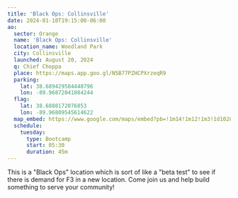 ```yaml
---
title: 'Black Ops: Collinsville'
date: 2024-01-10T19:15:00-06:00
ao:
  sector: Orange
  name: 'Black Ops: Collinsville'
  location_name: Woodland Park
  city: Collinsville
  launched: August 20, 2024
  q: Chief Choppa
  place: https://maps.app.goo.gl/N5B77PZHCPXrzeqR9
  parking:
    lat: 38.689429584448796
    lon: -89.96872041084244
  flag:
    lat: 38.6888172076853
    lon: -89.96809545614622
  map_embed: https://www.google.com/maps/embed?pb=!1m14!1m12!1m3!1d1028.9644000721523!2d-89.96866274333803!3d38.688764344144296!2m3!1f0!2f0!3f0!3m2!1i1024!2i768!4f13.1!5e1!3m2!1sen!2sus!4v1724798186645!5m2!1sen!2sus
  schedule:
    tuesday:
      type: Bootcamp
      start: 05:30
      duration: 45m
---
```

This is a "Black Ops" location which is sort of like a "beta test" to see if there is demand for F3 in a new location.
Come join us and help build something to serve your community!

